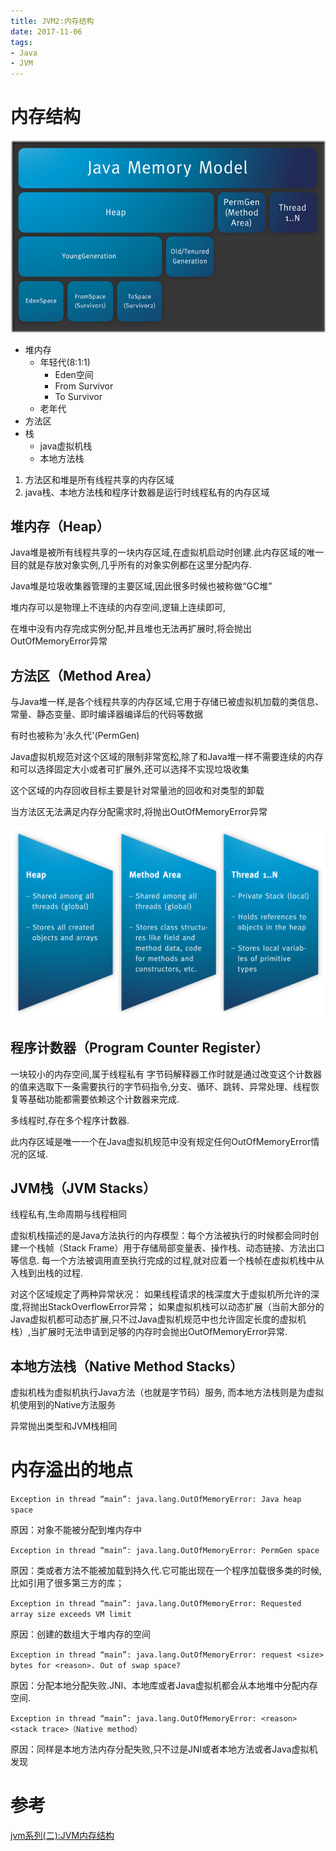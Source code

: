```yaml
---
title: JVM2:内存结构
date: 2017-11-06
tags:
- Java
- JVM
---
```



# 内存结构

![内存结构](./img/jvm01.png)

* 堆内存
    * 年轻代(8:1:1)
        * Eden空间
        * From Survivor
        * To Survivor
    * 老年代
* 方法区
* 栈
    * java虚拟机栈
    * 本地方法栈

1. 方法区和堆是所有线程共享的内存区域
2. java栈、本地方法栈和程序计数器是运行时线程私有的内存区域


## 堆内存（Heap）

Java堆是被所有线程共享的一块内存区域,在虚拟机启动时创建.此内存区域的唯一目的就是存放对象实例,几乎所有的对象实例都在这里分配内存.

Java堆是垃圾收集器管理的主要区域,因此很多时候也被称做“GC堆”

堆内存可以是物理上不连续的内存空间,逻辑上连续即可,

在堆中没有内存完成实例分配,并且堆也无法再扩展时,将会抛出OutOfMemoryError异常

## 方法区（Method Area）

与Java堆一样,是各个线程共享的内存区域,它用于存储已被虚拟机加载的类信息、常量、静态变量、即时编译器编译后的代码等数据

有时也被称为'永久代'(PermGen)

Java虚拟机规范对这个区域的限制非常宽松,除了和Java堆一样不需要连续的内存和可以选择固定大小或者可扩展外,还可以选择不实现垃圾收集

这个区域的内存回收目标主要是针对常量池的回收和对类型的卸载

当方法区无法满足内存分配需求时,将抛出OutOfMemoryError异常

![](./img/jvm02.png)

## 程序计数器（Program Counter Register）

一块较小的内存空间,属于线程私有
字节码解释器工作时就是通过改变这个计数器的值来选取下一条需要执行的字节码指令,分支、循环、跳转、异常处理、线程恢复等基础功能都需要依赖这个计数器来完成.

多线程时,存在多个程序计数器.

此内存区域是唯一一个在Java虚拟机规范中没有规定任何OutOfMemoryError情况的区域.

## JVM栈（JVM Stacks）

线程私有,生命周期与线程相同

虚拟机栈描述的是Java方法执行的内存模型：每个方法被执行的时候都会同时创建一个栈帧（Stack Frame）用于存储局部变量表、操作栈、动态链接、方法出口等信息.
每一个方法被调用直至执行完成的过程,就对应着一个栈帧在虚拟机栈中从入栈到出栈的过程.

对这个区域规定了两种异常状况：
如果线程请求的栈深度大于虚拟机所允许的深度,将抛出StackOverflowError异常；
如果虚拟机栈可以动态扩展（当前大部分的Java虚拟机都可动态扩展,只不过Java虚拟机规范中也允许固定长度的虚拟机栈）,当扩展时无法申请到足够的内存时会抛出OutOfMemoryError异常.

## 本地方法栈（Native Method Stacks）

虚拟机栈为虚拟机执行Java方法（也就是字节码）服务,
而本地方法栈则是为虚拟机使用到的Native方法服务

异常抛出类型和JVM栈相同

# 内存溢出的地点


`Exception in thread “main”: java.lang.OutOfMemoryError: Java heap space`

原因：对象不能被分配到堆内存中

`Exception in thread “main”: java.lang.OutOfMemoryError: PermGen space`

原因：类或者方法不能被加载到持久代.它可能出现在一个程序加载很多类的时候,比如引用了很多第三方的库；

`Exception in thread “main”: java.lang.OutOfMemoryError: Requested array size exceeds VM limit`

原因：创建的数组大于堆内存的空间

`Exception in thread “main”: java.lang.OutOfMemoryError: request <size> bytes for <reason>. Out of swap space?`

原因：分配本地分配失败.JNI、本地库或者Java虚拟机都会从本地堆中分配内存空间.

`Exception in thread “main”: java.lang.OutOfMemoryError: <reason> <stack trace>（Native method）`

原因：同样是本地方法内存分配失败,只不过是JNI或者本地方法或者Java虚拟机发现

# 参考

[jvm系列(二):JVM内存结构](http://www.ityouknow.com/jvm/2017/08/25/jvm-memory-structure.html)